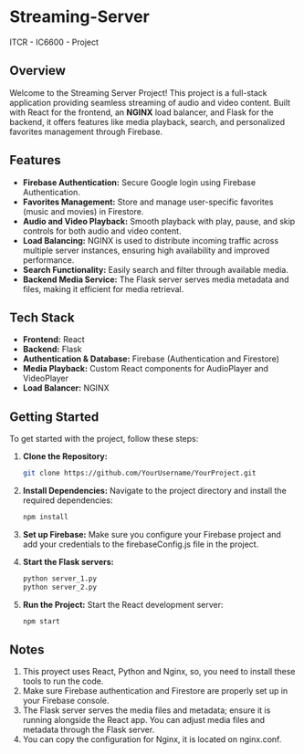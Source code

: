 # Streaming-Server
ITCR - IC6600 - Project

## Overview

Welcome to the Streaming Server Project! This project is a full-stack application providing seamless streaming of audio and video content. Built with React for the frontend, an **NGINX** load balancer, and Flask for the backend, it offers features like media playback, search, and personalized favorites management through Firebase.

## Features

- **Firebase Authentication:** Secure Google login using Firebase Authentication.
- **Favorites Management:** Store and manage user-specific favorites (music and movies) in Firestore.
- **Audio and Video Playback:** Smooth playback with play, pause, and skip controls for both audio and video content.
- **Load Balancing:** NGINX is used to distribute incoming traffic across multiple server instances, ensuring high availability and improved performance.
- **Search Functionality:** Easily search and filter through available media.
- **Backend Media Service:** The Flask server serves media metadata and files, making it efficient for media retrieval.
  
## Tech Stack

- **Frontend:** React
- **Backend:** Flask
- **Authentication & Database:** Firebase (Authentication and Firestore)
- **Media Playback:** Custom React components for AudioPlayer and VideoPlayer
- **Load Balancer:** NGINX

## Getting Started

To get started with the project, follow these steps:

1. **Clone the Repository:**
   ```bash
   git clone https://github.com/YourUsername/YourProject.git
   ```

2. **Install Dependencies:**
Navigate to the project directory and install the required dependencies:
   ```bash
   npm install
   ```
   
3. **Set up Firebase:**
Make sure you configure your Firebase project and add your credentials to the firebaseConfig.js file in the project.
   
4. **Start the Flask servers:**
   ```bash
   python server_1.py
   python server_2.py
   ```

5. **Run the Project:**
Start the React development server:
   ```bash
   npm start
   ```

## Notes

1. This proyect uses React, Python and Nginx, so, you need to install these tools to run the code.
2. Make sure Firebase authentication and Firestore are properly set up in your Firebase console.
3. The Flask server serves the media files and metadata; ensure it is running alongside the React app. You can adjust media files and metadata through the Flask server.
4. You can copy the configuration for Nginx, it is located on nginx.conf.
